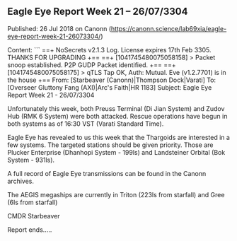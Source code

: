 ## Eagle Eye Report Week 21 &#8211; 26/07/3304

Published: 26 Jul 2018 on Canonn (https://canonn.science/lab69xia/eagle-eye-report-week-21-26073304/)

Content: ```
==+ NoSecrets v2.1.3 Log. License expires 17th Feb 3305. THANKS FOR UPGRADING +==
 ==+ [1041745480075058158] > Packet snoop established. P2P GUDP Packet identified. +==
 ==+ [1041745480075058175] > qTLS Tap OK, Auth: Mutual. Eve (v1.2.7701) is in the house +==
 From: [Starbeaver (Canonn)|Thompson Dock|Varati]
 To: [Overseer Gluttony Fang (AXI)|Arc's Faith|HR 1183]
 Subject: Eagle Eye Report Week 21 - 26/07/3304

Unfortunately this week, both Preuss Terminal (Di Jian System) and Zudov Hub (RMK 6 System) were both attacked. Rescue operations have begun in both systems as of 16:30 VST (Varati Standard Time).

Eagle Eye has revealed to us this week that the Thargoids are interested in a few systems. The targeted stations should be given priority. Those are Plucker Enterprise (Dhanhopi System - 199ls) and Landsteiner Orbital (Bok System - 931ls).

A full record of Eagle Eye transmissions can be found in the Canonn archives.

The AEGIS megaships are currently in Triton (223ls from starfall) and Gree (6ls from starfall)

CMDR Starbeaver

Report ends.....
```